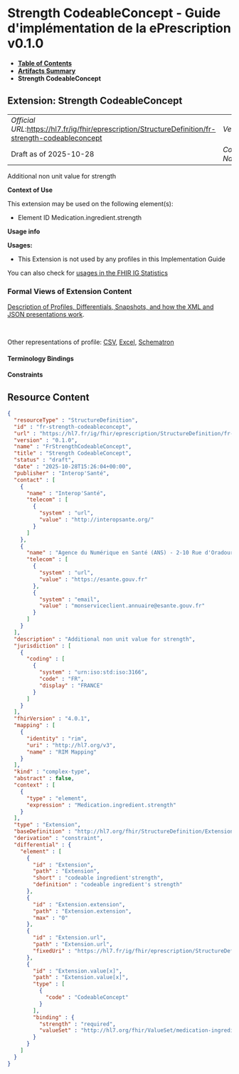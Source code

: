 # Strength CodeableConcept - Guide d'implémentation de la ePrescription v0.1.0

* [**Table of Contents**](toc.md)
* [**Artifacts Summary**](artifacts.md)
* **Strength CodeableConcept**

## Extension: Strength CodeableConcept 

| | |
| :--- | :--- |
| *Official URL*:https://hl7.fr/ig/fhir/eprescription/StructureDefinition/fr-strength-codeableconcept | *Version*:0.1.0 |
| Draft as of 2025-10-28 | *Computable Name*:FrStrengthCodeableConcept |

Additional non unit value for strength

**Context of Use**

This extension may be used on the following element(s):

* Element ID Medication.ingredient.strength

**Usage info**

**Usages:**

* This Extension is not used by any profiles in this Implementation Guide

You can also check for [usages in the FHIR IG Statistics](https://packages2.fhir.org/xig/ans.fhir.fr.eprescription|current/StructureDefinition/fr-strength-codeableconcept)

### Formal Views of Extension Content

 [Description of Profiles, Differentials, Snapshots, and how the XML and JSON presentations work](http://build.fhir.org/ig/FHIR/ig-guidance/readingIgs.html#structure-definitions). 

 

Other representations of profile: [CSV](StructureDefinition-fr-strength-codeableconcept.csv), [Excel](StructureDefinition-fr-strength-codeableconcept.xlsx), [Schematron](StructureDefinition-fr-strength-codeableconcept.sch) 

#### Terminology Bindings

#### Constraints



## Resource Content

```json
{
  "resourceType" : "StructureDefinition",
  "id" : "fr-strength-codeableconcept",
  "url" : "https://hl7.fr/ig/fhir/eprescription/StructureDefinition/fr-strength-codeableconcept",
  "version" : "0.1.0",
  "name" : "FrStrengthCodeableConcept",
  "title" : "Strength CodeableConcept",
  "status" : "draft",
  "date" : "2025-10-28T15:26:04+00:00",
  "publisher" : "Interop'Santé",
  "contact" : [
    {
      "name" : "Interop'Santé",
      "telecom" : [
        {
          "system" : "url",
          "value" : "http://interopsante.org/"
        }
      ]
    },
    {
      "name" : "Agence du Numérique en Santé (ANS) - 2-10 Rue d'Oradour-sur-Glane, 75015 Paris",
      "telecom" : [
        {
          "system" : "url",
          "value" : "https://esante.gouv.fr"
        },
        {
          "system" : "email",
          "value" : "monserviceclient.annuaire@esante.gouv.fr"
        }
      ]
    }
  ],
  "description" : "Additional non unit value for strength",
  "jurisdiction" : [
    {
      "coding" : [
        {
          "system" : "urn:iso:std:iso:3166",
          "code" : "FR",
          "display" : "FRANCE"
        }
      ]
    }
  ],
  "fhirVersion" : "4.0.1",
  "mapping" : [
    {
      "identity" : "rim",
      "uri" : "http://hl7.org/v3",
      "name" : "RIM Mapping"
    }
  ],
  "kind" : "complex-type",
  "abstract" : false,
  "context" : [
    {
      "type" : "element",
      "expression" : "Medication.ingredient.strength"
    }
  ],
  "type" : "Extension",
  "baseDefinition" : "http://hl7.org/fhir/StructureDefinition/Extension",
  "derivation" : "constraint",
  "differential" : {
    "element" : [
      {
        "id" : "Extension",
        "path" : "Extension",
        "short" : "codeable ingredient'strength",
        "definition" : "codeable ingredient's strength"
      },
      {
        "id" : "Extension.extension",
        "path" : "Extension.extension",
        "max" : "0"
      },
      {
        "id" : "Extension.url",
        "path" : "Extension.url",
        "fixedUri" : "https://hl7.fr/ig/fhir/eprescription/StructureDefinition/fr-strength-codeableconcept"
      },
      {
        "id" : "Extension.value[x]",
        "path" : "Extension.value[x]",
        "type" : [
          {
            "code" : "CodeableConcept"
          }
        ],
        "binding" : {
          "strength" : "required",
          "valueSet" : "http://hl7.org/fhir/ValueSet/medication-ingredientstrength"
        }
      }
    ]
  }
}

```
